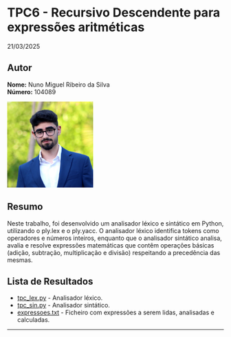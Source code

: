 # TPC6 - Recursivo Descendente para expressões aritméticas

21/03/2025

## Autor
**Nome:** Nuno Miguel Ribeiro da Silva  
**Número:** 104089  

<img src="../foto_perfil.JPG" alt="Foto" width="200" />

## Resumo

Neste trabalho, foi desenvolvido um analisador léxico e sintático em Python, utilizando o ply.lex e o ply.yacc. O analisador léxico identifica tokens como operadores e números inteiros, enquanto que o analisador sintático analisa, avalia e resolve expressões matemáticas que contêm operações básicas (adição, subtração, multiplicação e divisão) respeitando a precedência das mesmas.

## Lista de Resultados

- [tpc_lex.py](./tpc_lex.py) - Analisador léxico.
- [tpc_sin.py](./tpc_sin.py) - Analisador sintático.
- [expressoes.txt](./expressoes.txt) - Ficheiro com expressões a serem lidas, analisadas e calculadas.

---